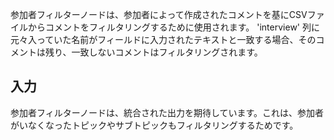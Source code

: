 参加者フィルターノードは、参加者によって作成されたコメントを基にCSVファイルからコメントをフィルタリングするために使用されます。 'interview' 列に元々入っていた名前がフィールドに入力されたテキストと一致する場合、そのコメントは残り、一致しないコメントはフィルタリングされます。

## 入力

参加者フィルターノードは、統合された出力を期待しています。これは、参加者がいなくなったトピックやサブトピックもフィルタリングするためです。